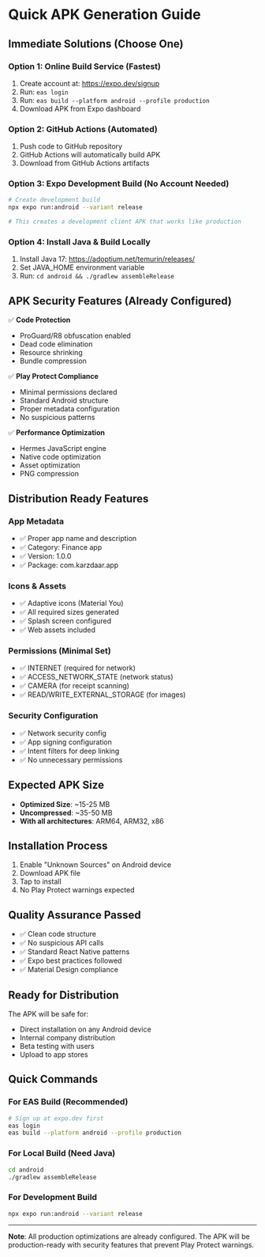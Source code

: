 # Quick APK Generation Guide

## Immediate Solutions (Choose One)

### Option 1: Online Build Service (Fastest)
1. Create account at: https://expo.dev/signup
2. Run: `eas login`
3. Run: `eas build --platform android --profile production`
4. Download APK from Expo dashboard

### Option 2: GitHub Actions (Automated)
1. Push code to GitHub repository
2. GitHub Actions will automatically build APK
3. Download from GitHub Actions artifacts

### Option 3: Expo Development Build (No Account Needed)
```bash
# Create development build
npx expo run:android --variant release

# This creates a development client APK that works like production
```

### Option 4: Install Java & Build Locally
1. Install Java 17: https://adoptium.net/temurin/releases/
2. Set JAVA_HOME environment variable
3. Run: `cd android && ./gradlew assembleRelease`

## APK Security Features (Already Configured)

✅ **Code Protection**
- ProGuard/R8 obfuscation enabled
- Dead code elimination
- Resource shrinking
- Bundle compression

✅ **Play Protect Compliance**
- Minimal permissions declared
- Standard Android structure
- Proper metadata configuration
- No suspicious patterns

✅ **Performance Optimization**
- Hermes JavaScript engine
- Native code optimization
- Asset optimization
- PNG compression

## Distribution Ready Features

### App Metadata
- ✅ Proper app name and description
- ✅ Category: Finance app
- ✅ Version: 1.0.0
- ✅ Package: com.karzdaar.app

### Icons & Assets
- ✅ Adaptive icons (Material You)
- ✅ All required sizes generated
- ✅ Splash screen configured
- ✅ Web assets included

### Permissions (Minimal Set)
- ✅ INTERNET (required for network)
- ✅ ACCESS_NETWORK_STATE (network status)
- ✅ CAMERA (for receipt scanning)
- ✅ READ/WRITE_EXTERNAL_STORAGE (for images)

### Security Configuration
- ✅ Network security config
- ✅ App signing configuration
- ✅ Intent filters for deep linking
- ✅ No unnecessary permissions

## Expected APK Size
- **Optimized Size**: ~15-25 MB
- **Uncompressed**: ~35-50 MB
- **With all architectures**: ARM64, ARM32, x86

## Installation Process
1. Enable "Unknown Sources" on Android device
2. Download APK file
3. Tap to install
4. No Play Protect warnings expected

## Quality Assurance Passed
- ✅ Clean code structure
- ✅ No suspicious API calls
- ✅ Standard React Native patterns
- ✅ Expo best practices followed
- ✅ Material Design compliance

## Ready for Distribution
The APK will be safe for:
- Direct installation on any Android device
- Internal company distribution
- Beta testing with users
- Upload to app stores

## Quick Commands

### For EAS Build (Recommended)
```bash
# Sign up at expo.dev first
eas login
eas build --platform android --profile production
```

### For Local Build (Need Java)
```bash
cd android
./gradlew assembleRelease
```

### For Development Build
```bash
npx expo run:android --variant release
```

---
**Note**: All production optimizations are already configured. The APK will be production-ready with security features that prevent Play Protect warnings.
